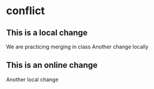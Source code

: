 # conflict

## This is a local change
We are practicing merging in class 
Another change locally
## This is an online change
Another local change
